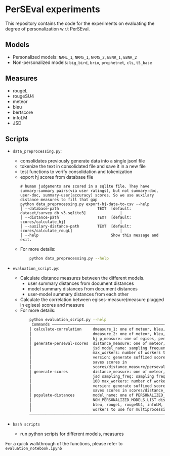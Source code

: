 # PerSEval experiments
This repository contains the code for the experiments on evaluating the degree of personalization w.r.t PerSEval.

[//]: # (PERSONALIZED_MODELS = &#40;"NAML_1", "NRMS_1", "NRMS_2", "EBNR_1", "EBNR_2"&#41;)
[//]: # (NON_PERSONALIZED_MODELS_LIST = &#40;"big_bird", "brio", "prophetnet", "cls", "t5_base"&#41;)
## Models
- Personalized models: `NAML_1`, `NRMS_1`, `NRMS_2`, `EBNR_1`, `EBNR_2`
- Non-personalized models: `big_bird`, `brio`, `prophetnet`, `cls`, `t5_base`

## Measures
- rougeL
- rougeSU4
- meteor
- bleu
- bertscore
- infoLM
- JSD
## Scripts
- `data_preprocessing.py`: 
  - consolidates previously generate data into a single jsonl file  
  - tokenize the text in consolidated file and save it in a new file
  - test functions to verify consolidation and tokenization
  - export hj scores from database file
    ```
    # human judgements are scored in a sqlite file. They have summary-summary pairs(via user ratings), but not summary-doc, user-doc, summary-user(accuracy) scores. So we use auxilary distance measures to fill that gap
    python data_preprocessing.py export-hj-data-to-csv --help
    │ --database-path                 TEXT  [default: dataset/survey_db_v3.sqlite3]               │
    │ --distance-path                 TEXT  [default: scores/calculate_hj]                        │
    │ --auxilary-distance-path        TEXT  [default: scores/calculate_rougL]                     │
    │ --help                                Show this message and exit.
    ```
  - For more details:
    ```bash
        python data_preprocessing.py --help
    ```
- `evaluation_script.py`: 
  - Calculate distance measures between the different models.
    - user summary distances from document distances
    - model summary distances from document distances
    - user-model summary distances from each other
  - Calculate the correlation between egises-measure(measure plugged in egises) scores and measure
  - For more details:
    ```bash
        python evaluation_script.py --help
         Commands ──────────────────────────────────────────────────────────────────────────────────╮
        │ calculate-correlation     dmeasure_1: one of meteor, bleu, rougeL, rougeSU4, infoLM, jsd    │
        │                           dmeasure_2: one of meteor, bleu, rougeL, rougeSU4, infoLM, jsd,   │
        │                           hj p_measure: one of egises, perseval                             │
        │ generate-perseval-scores  distance_measure: one of meteor, bleu, rougeL, rougeSU4, infoLM,  │
        │                           jsd model_name: sampling frequency for percentage less than 100   │
        │                           max_workers: number of workers to use for multiprocessing         │
        │                           version: generate suffixed scores files to avoid overwriting      │
        │                           saves scores in                                                   │
        │                           scores/distance_measure/perseval_scores_version.csv               │
        │ generate-scores           distance_measure: one of meteor, bleu, rougeL, rougeSU4, infoLM,  │
        │                           jsd sampling_freq: sampling frequency for percentage less than    │
        │                           100 max_workers: number of workers to use for multiprocessing     │
        │                           version: generate suffixed scores files to avoid overwriting      │
        │                           saves scores in scores/distance_measure/egises_scores_version.csv │
        │ populate-distances        model_name: one of PERSONALIZED_MODELS or                         │
        │                           NON_PERSONALIZED_MODELS_LIST distance_measure: one of meteor,     │
        │                           bleu, rougeL, rougeSU4, infoLM, jsd max_workers: number of        │
        │                           workers to use for multiprocessing                                │
        ─────────────────────────────────────────────────────────────────────────────────────────────
    ```

- `bash scripts`
  - run python scripts for different models, measures

For a quick walkthrough of the functions, please refer to `evaluation_notebook.ipynb`
